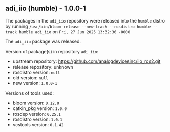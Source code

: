 ## adi_iio (humble) - 1.0.0-1

The packages in the `adi_iio` repository were released into the `humble` distro by running `/usr/bin/bloom-release --new-track --rosdistro humble --track humble adi_iio` on `Fri, 27 Jun 2025 13:32:36 -0000`

The `adi_iio` package was released.

Version of package(s) in repository `adi_iio`:

- upstream repository: https://github.com/analogdevicesinc/iio_ros2.git
- release repository: unknown
- rosdistro version: `null`
- old version: `null`
- new version: `1.0.0-1`

Versions of tools used:

- bloom version: `0.12.0`
- catkin_pkg version: `1.0.0`
- rosdep version: `0.25.1`
- rosdistro version: `1.0.1`
- vcstools version: `0.1.42`


